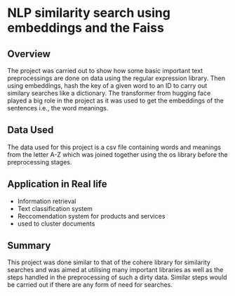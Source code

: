 # NLP similarity search using embeddings and the Faiss
## Overview
The project was carried out to show how some basic important text preprocessings are done on data using the regular expression library. Then using embeddings, hash the key of a given word to an ID to carry out similary searches like a dictionary. The transformer from hugging face played a big role in the project as it was used to get the embeddings of the sentences i.e., the word meanings.
## Data Used
The data used for this project is a csv file containing words and meanings from the letter A-Z which was joined together using the os library before the preprocessing stages.
## Application in Real life
- Information retrieval
- Text classification system
- Reccomendation system for products and services
- used to cluster documents
## Summary
This project was done similar to that of the cohere library for similarity searches and was aimed at utilising many important libraries as well as the steps handled in the preprocessing of such a dirty data. Similar steps would be carried out if there are any form of need for searches.
